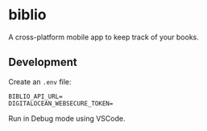 # biblio

A cross-platform mobile app to keep track of your books.

## Development

Create an `.env` file:

```
BIBLIO_API_URL=
DIGITALOCEAN_WEBSECURE_TOKEN=
```

Run in Debug mode using VSCode.
